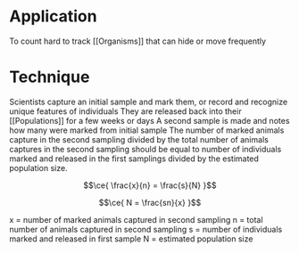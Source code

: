 # Application

To count hard to track [[Organisms]] that can hide or move frequently

# Technique

Scientists capture an initial sample and mark them, or record and recognize unique features of individuals
They are released back into their [[Populations]] for a few weeks or days
A second sample is made and notes how many were marked from initial sample
The number of marked animals capture in the second sampling divided by the total number of animals captures in the second sampling should be equal to number of individuals marked and released in the first samplings divided by the estimated population size.

$$\ce{ \frac{x}{n} = \frac{s}{N} }$$

$$\ce{ N = \frac{sn}{x} }$$

x = number of marked animals captured in second sampling
n = total number of animals captured in second sampling
s = number of individuals marked and released in first sample
N = estimated population size